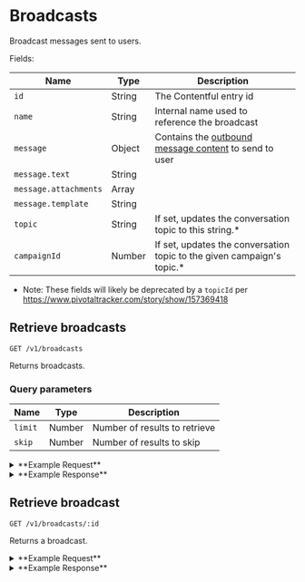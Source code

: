 # Broadcasts

Broadcast messages sent to users.

Fields:

Name | Type | Description
-----|------|------------
`id` | String | The Contentful entry id
`name` | String | Internal name used to reference the broadcast
`message` | Object | Contains the [outbound message content](https://github.com/DoSomething/gambit-conversations/blob/master/documentation/endpoints/messages.md) to send to user
`message.text` | String |
`message.attachments` | Array |
`message.template` | String |
`topic` | String | If set, updates the conversation topic to this string.*
`campaignId` | Number | If set, updates the conversation topic to the given campaign's topic.*

* Note: These fields will likely be deprecated by a `topicId` per https://www.pivotaltracker.com/story/show/157369418


## Retrieve broadcasts

```
GET /v1/broadcasts
```

Returns broadcasts.

### Query parameters

Name | Type | Description
-----|------|------------
`limit` | Number | Number of results to retrieve
`skip` | Number | Number of results to skip

<details><summary>**Example Request**</summary><p>

```
curl http://localhost:5000/v1/broadcasts?skip=20
  -H "Accept: application/json"
  -H "Content-Type: application/json"
```

</p></details>

<details><summary>**Example Response**</summary><p>
  
```
{
  "data": [
    {
      "id": "2pdZ69lVukaEw2MM8gcEOg",
      "name": "VoterRegistration2018_Jul10_MissouriPrimaryReminder",
      "createdAt": "2018-07-10T13:43:15.338Z",
      "updatedAt": "2018-07-10T13:44:12.830Z",
      "message": {
        "text": "It's Freddie! Guess what -- Missouri needs YOU. Voters have the power to make a huge difference in your state, so make sure you're registered to vote in Missouri's primary before tonight's deadline! It takes just 2 mins: https://vote.dosomething.org/?r=user:{{user.id}},campaignID:8017,campaignRunID:8022,source:sms,source_details:broadcastID_2pdZ69lVukaEw2MM8gcEOg",
        "attachments": [],
        "template": "rivescript"
      },
      "campaignId": null,
      "topic": "survey_response"
    },
    {
      "id": "4C2gkDV8oUAaewSMYeokEC",
      "name": "VoterRegistration2018_Jul8_OhioSpecialHouseGeneralReminder",
      "createdAt": "2018-07-06T18:28:51.478Z",
      "updatedAt": "2018-07-06T18:31:55.968Z",
      "message": {
        "text": "It's Freddie! Guess what -- Ohio needs YOU. Voters have the power to make a huge difference in your state, so make sure you're registered to vote in Ohio's special house general election before tonight's deadline! It takes just 2 mins: https://vote.dosomething.org/?r=user:{{user.id}},campaignID:8017,campaignRunID:8022,source:sms,source_details:broadcastID_4C2gkDV8oUAaewSMYeokEC",
        "attachments": [],
        "template": "rivescript"
      },
      "campaignId": null,
      "topic": "survey_response"
    },
    ...
  },
  "meta": {
    "pagination": {
      "total": 573,
      "skip": 20,
      "limit": 100
    }
  }
}
```

</p></details>


## Retrieve broadcast

```
GET /v1/broadcasts/:id
```

Returns a broadcast.

<details><summary>**Example Request**</summary><p>

```
curl http://localhost:5000/v1/broadcasts/2HdYviqiK46skcgKW6OSGk
  -H "Accept: application/json"
  -H "Content-Type: application/json"
```

</p></details>

<details><summary>**Example Response**</summary><p>
  
```
{
  "data": {
    "id": "2HdYviqiK46skcgKW6OSGk",
    "name": "VoterRegistration2018_Jun27_Pending_TestG",
    "createdAt": "2018-06-27T16:53:41.058Z",
    "updatedAt": "2018-06-27T16:54:34.766Z",
    "message": {
      "text": "It's Freddie from DoSomething. There's an election coming up in Nov. I wanna hear from you. Tell me: What issue do you want to see Americans vote for this year?",
      "attachments": [],
      "template": "askText"
    },
    "campaignId": 7059,
    "topic": null
  }
}
```

</p></details>

